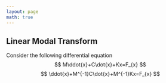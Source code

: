```yaml
---
layout: page
math: true
---
```

## Linear Modal Transform
Consider the following differential equation
$$
M\ddot{x}+C\dot{x}+Kx=F_{x}
$$
$$
\ddot{x}+M^{-1}C\dot{x}+M^{-1}Kx=F_{x}
$$
